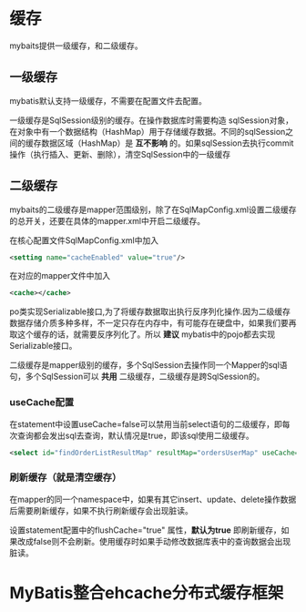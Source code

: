 # 缓存

mybaits提供一级缓存，和二级缓存。

## 一级缓存

mybatis默认支持一级缓存，不需要在配置文件去配置。

一级缓存是SqlSession级别的缓存。在操作数据库时需要构造 sqlSession对象，在对象中有一个数据结构（HashMap）用于存储缓存数据。不同的sqlSession之间的缓存数据区域（HashMap）是 **互不影响** 的。如果sqlSession去执行commit操作（执行插入、更新、删除），清空SqlSession中的一级缓存


## 二级缓存

mybaits的二级缓存是mapper范围级别，除了在SqlMapConfig.xml设置二级缓存的总开关，还要在具体的mapper.xml中开启二级缓存。

在核心配置文件SqlMapConfig.xml中加入

```xml
<setting name="cacheEnabled" value="true"/>  
```

在对应的mapper文件中加入

```xml
<cache></cache>
```

po类实现Serializable接口,为了将缓存数据取出执行反序列化操作.因为二级缓存数据存储介质多种多样，不一定只存在内存中，有可能存在硬盘中，如果我们要再取这个缓存的话，就需要反序列化了。所以 **建议** mybatis中的pojo都去实现Serializable接口。

二级缓存是mapper级别的缓存，多个SqlSession去操作同一个Mapper的sql语句，多个SqlSession可以 **共用** 二级缓存，二级缓存是跨SqlSession的。

### useCache配置

在statement中设置useCache=false可以禁用当前select语句的二级缓存，即每次查询都会发出sql去查询，默认情况是true，即该sql使用二级缓存。

```xml
<select id="findOrderListResultMap" resultMap="ordersUserMap" useCache="false">  
```

### 刷新缓存（就是清空缓存）

在mapper的同一个namespace中，如果有其它insert、update、delete操作数据后需要刷新缓存，如果不执行刷新缓存会出现脏读。

设置statement配置中的flushCache="true" 属性，**默认为true** 即刷新缓存，如果改成false则不会刷新。使用缓存时如果手动修改数据库表中的查询数据会出现脏读。



# MyBatis整合ehcache分布式缓存框架







































































































#
